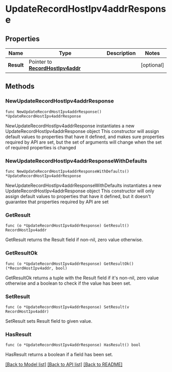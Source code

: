 # UpdateRecordHostIpv4addrResponse

## Properties

Name | Type | Description | Notes
------------ | ------------- | ------------- | -------------
**Result** | Pointer to [**RecordHostIpv4addr**](RecordHostIpv4addr.md) |  | [optional] 

## Methods

### NewUpdateRecordHostIpv4addrResponse

`func NewUpdateRecordHostIpv4addrResponse() *UpdateRecordHostIpv4addrResponse`

NewUpdateRecordHostIpv4addrResponse instantiates a new UpdateRecordHostIpv4addrResponse object
This constructor will assign default values to properties that have it defined,
and makes sure properties required by API are set, but the set of arguments
will change when the set of required properties is changed

### NewUpdateRecordHostIpv4addrResponseWithDefaults

`func NewUpdateRecordHostIpv4addrResponseWithDefaults() *UpdateRecordHostIpv4addrResponse`

NewUpdateRecordHostIpv4addrResponseWithDefaults instantiates a new UpdateRecordHostIpv4addrResponse object
This constructor will only assign default values to properties that have it defined,
but it doesn't guarantee that properties required by API are set

### GetResult

`func (o *UpdateRecordHostIpv4addrResponse) GetResult() RecordHostIpv4addr`

GetResult returns the Result field if non-nil, zero value otherwise.

### GetResultOk

`func (o *UpdateRecordHostIpv4addrResponse) GetResultOk() (*RecordHostIpv4addr, bool)`

GetResultOk returns a tuple with the Result field if it's non-nil, zero value otherwise
and a boolean to check if the value has been set.

### SetResult

`func (o *UpdateRecordHostIpv4addrResponse) SetResult(v RecordHostIpv4addr)`

SetResult sets Result field to given value.

### HasResult

`func (o *UpdateRecordHostIpv4addrResponse) HasResult() bool`

HasResult returns a boolean if a field has been set.


[[Back to Model list]](../README.md#documentation-for-models) [[Back to API list]](../README.md#documentation-for-api-endpoints) [[Back to README]](../README.md)


